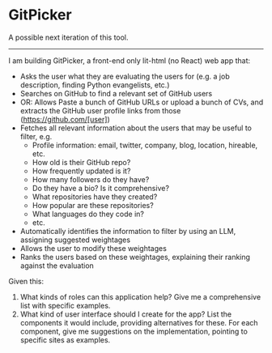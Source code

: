 # GitPicker

A possible next iteration of this tool.

---

I am building GitPicker, a front-end only lit-html (no React) web app that:

- Asks the user what they are evaluating the users for (e.g. a job description, finding Python evangelists, etc.)
- Searches on GitHub to find a relevant set of GitHub users
- OR: Allows Paste a bunch of GitHub URLs or upload a bunch of CVs, and extracts the GitHub user profile links from those (https://github.com/[user])
- Fetches all relevant information about the users that may be useful to filter, e.g.
  - Profile information: email, twitter, company, blog, location, hireable, etc.
  - How old is their GitHub repo?
  - How frequently updated is it?
  - How many followers do they have?
  - Do they have a bio? Is it comprehensive?
  - What repositories have they created?
  - How popular are these repositories?
  - What languages do they code in?
  - etc.
- Automatically identifies the information to filter by using an LLM, assigning suggested weightages
- Allows the user to modify these weightages
- Ranks the users based on these weightages, explaining their ranking against the evaluation

Given this:

1. What kinds of roles can this application help? Give me a comprehensive list with specific examples.
2. What kind of user interface should I create for the app? List the components it would include, providing alternatives for these. For each component, give me suggestions on the implementation, pointing to specific sites as examples.
